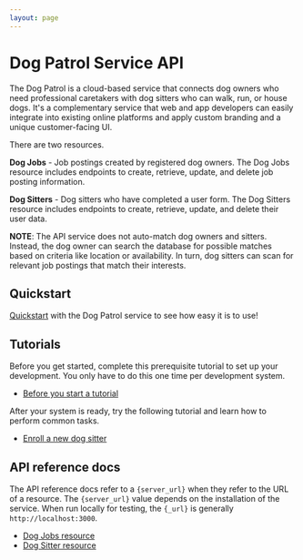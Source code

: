 ```yaml
---
layout: page
---
```


# Dog Patrol Service API

The Dog Patrol is a cloud-based service that connects dog owners who need professional caretakers with dog sitters who can walk, run, or house dogs. It's a complementary service that web and app developers can easily integrate into existing online platforms and apply custom branding and a unique customer-facing UI.

There are two resources.

**Dog Jobs** - Job postings created by registered dog owners. The Dog Jobs resource includes endpoints to create, retrieve, update, and delete job posting information.

**Dog Sitters** - Dog sitters who have completed a user form. The Dog Sitters resource includes endpoints to create, retrieve, update, and delete their user data.

**NOTE**: The API service does not auto-match dog owners and sitters. Instead, the dog owner can search the database for possible matches based on criteria like location or availability. In turn, dog sitters can scan for relevant job postings that match their interests.

## Quickstart

[Quickstart](/api/quickstart.md) with the Dog Patrol service to see how easy it is to use!

## Tutorials

Before you get started, complete this prerequisite tutorial to set up your development. You only have to do this one time per development system.

* [Before you start a tutorial](tutorials/before-you-start-a-tutorial)

After your system is ready, try the following tutorial and learn how to perform common tasks.

* [Enroll a new dog sitter](tutorials/enroll-a-dog-sitter.md)

## API reference docs

The API reference docs refer to a `{server_url}` when they
refer to the URL of a resource. The `{server_url}` value depends
on the installation of the service. When run locally for testing, the `{_url}` is generally `http://localhost:3000`.

* [Dog Jobs resource](api/dogjobs.md)
* [Dog Sitter resource](api/dogsitter.md)
